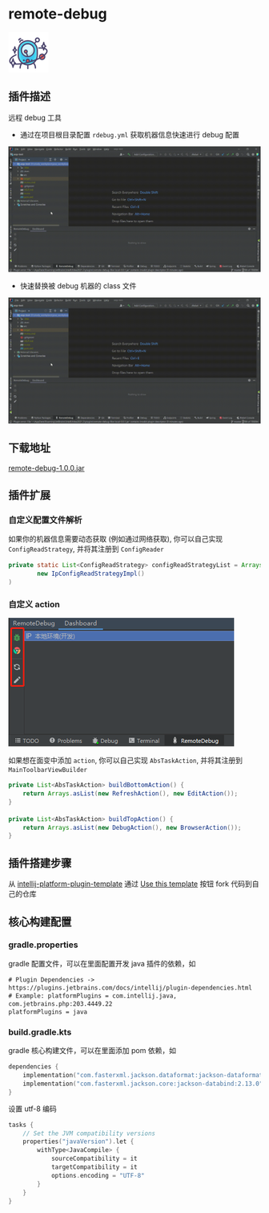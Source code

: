 # remote-debug

![icon.svg](https://raw.githubusercontent.com/tanghuibo/remote-debug/main/screenshots/icon.svg)

## 插件描述

<!-- Plugin description -->

远程 debug 工具

- 通过在项目根目录配置 `rdebug.yml` 获取机器信息快速进行 debug 配置

![dashboard.gif](https://raw.githubusercontent.com/tanghuibo/remote-debug/main/screenshots/dashboard.gif)

- 快速替换被 debug 机器的 class 文件

![replace-class.gif](https://raw.githubusercontent.com/tanghuibo/remote-debug/main/screenshots/replace-class.gif)


<!-- Plugin description end -->

## 下载地址

[remote-debug-1.0.0.jar](https://github.com/tanghuibo/remote-debug/releases/download/1.0.0/remote-debug-1.0.0.jar)

## 插件扩展

### 自定义配置文件解析

如果你的机器信息需要动态获取 (例如通过网络获取), 你可以自己实现 `ConfigReadStrategy`, 并将其注册到 `ConfigReader`

```java
private static List<ConfigReadStrategy> configReadStrategyList = Arrays.asList(
        new IpConfigReadStrategyImpl()
)
```
### 自定义 action

![task-action.png](./screenshots/task-action.png)

如果想在面变中添加 `action`, 你可以自己实现 `AbsTaskAction`, 并将其注册到 `MainToolbarViewBuilder`

```java
private List<AbsTaskAction> buildBottomAction() {
    return Arrays.asList(new RefreshAction(), new EditAction());
}

private List<AbsTaskAction> buildTopAction() {
    return Arrays.asList(new DebugAction(), new BrowserAction());
}
```
## 插件搭建步骤

从 [intellij-platform-plugin-template](https://github.com/JetBrains/intellij-platform-plugin-template) 通过 [Use this template]() 按钮 fork 代码到自己的仓库

## 核心构建配置

### gradle.properties

gradle 配置文件，可以在里面配置开发 java 插件的依赖，如

```properties
# Plugin Dependencies -> https://plugins.jetbrains.com/docs/intellij/plugin-dependencies.html
# Example: platformPlugins = com.intellij.java, com.jetbrains.php:203.4449.22
platformPlugins = java
```

### build.gradle.kts

gradle 核心构建文件，可以在里面添加 pom 依赖，如

```kotlin
dependencies {
    implementation("com.fasterxml.jackson.dataformat:jackson-dataformat-yaml:2.13.0")
    implementation("com.fasterxml.jackson.core:jackson-databind:2.13.0")
}
```

设置 utf-8 编码

```kotlin
tasks {
    // Set the JVM compatibility versions
    properties("javaVersion").let {
        withType<JavaCompile> {
            sourceCompatibility = it
            targetCompatibility = it
            options.encoding = "UTF-8"
        }
    }
}
```
